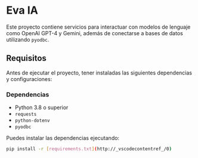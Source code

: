 # Eva IA

Este proyecto contiene servicios para interactuar con modelos de lenguaje como OpenAI GPT-4 y Gemini, además de conectarse a bases de datos utilizando `pyodbc`.

## Requisitos

Antes de ejecutar el proyecto, tener instaladas las siguientes dependencias y configuraciones:

### Dependencias

-   Python 3.8 o superior
-   `requests`
-   `python-dotenv`
-   `pyodbc`

Puedes instalar las dependencias ejecutando:

```bash
pip install -r [requirements.txt](http://_vscodecontentref_/0)


```
